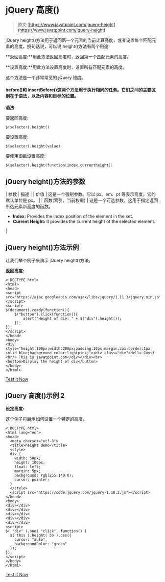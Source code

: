 # jQuery 高度()

> 原文:[https://www.javatpoint.com/jquery-height](https://www.javatpoint.com/jquery-height)

jQuery height()方法用于返回第一个元素的当前计算高度，或者设置每个匹配元素的高度。换句话说，可以说 height()方法有两个用途:

**返回高度:**用此方法返回高度时，返回第一个匹配元素的高度。

**设置高度:**用此方法设置高度时，设置所有匹配元素的高度。

这个方法是一个非常常见的 jQuery 维度。

#### before()和 insertBefore()这两个方法用于执行相同的任务。它们之间的主要区别在于语法，以及内容和目标的位置。

**语法**:

要返回高度:

```
$(selector).height() 

```

要设置高度:

```
$(selector).height(value)

```

要使用函数设置高度:

```
$(selector).height(function(index,currentheight))

```

## jQuery height()方法的参数

| 参数 | 描述 |
| 价值 | 这是一个强制参数。它以 px、em、pt 等表示高度。它的默认单位是 px。 |
| 函数(索引，当前权重) | 这是一个可选参数。这用于指定返回所选元素新高度的函数。

*   **Index:** Provides the index position of the element in the set.
*   **Current Height:** It provides the current height of the selected element.

 |

## jQuery height()方法示例

让我们举个例子来演示 jQuery height()方法。

**返回高度:**

```
<!DOCTYPE html>
<html>
<head>
<script src="https://ajax.googleapis.com/ajax/libs/jquery/1.11.3/jquery.min.js"></script>
<script>
$(document).ready(function(){
    $("button").click(function(){
        alert("Height of div: " + $("div").height());
    });
});
</script>
</head>
<body>
<div style="height:100px;width:200px;padding:10px;margin:3px;border:1px solid blue;background-color:lightpink;"><div class="div">Hello Guys!<br/> This is javatpoint.com</div></div><br>
<button>Display the height of div</button>
</body>
</html>

```

[Test it Now](https://www.javatpoint.com/oprweb/test.jsp?filename=jqueryheight1)

## jQuery 高度()示例 2

**设定高度:**

这个例子将展示如何设置一个特定的高度。

```
<!DOCTYPE html>
<html lang="en">
<head>
  <meta charset="utf-8">
  <title>height demo</title>
  <style>
  div {
    width: 50px;
    height: 100px;
    float: left;
    margin: 5px;
    background: rgb(255,140,0);
    cursor: pointer;
  }
  </style>
  <script src="https://code.jquery.com/jquery-1.10.2.js"></script>
</head>
<body>
<div></div>
<div></div>
<div></div>
<div></div>
<div></div>
<script>
$( "div" ).one( "click", function() {
  $( this ).height( 50 ).css({
    cursor: "auto",
    backgroundColor: "green"
  });
});
</script>
</body>
</html>

```

[Test it Now](https://www.javatpoint.com/oprweb/test.jsp?filename=jqueryheight2)